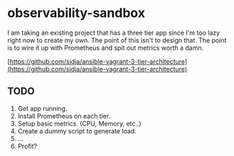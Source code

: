 # observability-sandbox

I am taking an existing project that has a three tier app since I'm too lazy right now to create my own.  The point of this isn't to design that.  The point is to wire it up with Prometheus and spit out metrics worth a damn. 

[https://github.com/sidja/ansible-vagrant-3-tier-architecture](https://github.com/sidja/ansible-vagrant-3-tier-architecture)

## TODO
1.  Get app running.
1.  Install Prometheus on each tier.
1.  Setup basic metrics.  (CPU, Memory, etc..)
1.  Create a dummy script to generate load. 
1.  ...
1.  Profit?
